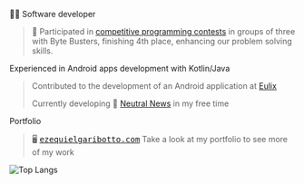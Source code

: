 🧑‍💻 Software developer

>🧠 Participated in [competitive programming contests](https://programame.com/2024/) in groups of three with Byte Busters, finishing 4th place, enhancing our problem solving skills.  

Experienced in Android apps development with Kotlin/Java
> Contributed to the development of an Android application at [Eulix](https://play.google.com/store/apps/details?id=com.eulix.mobile.app)
> 
> Currently developing 📰 [Neutral News](https://github.com/EzequielGaribotto/neutral-news-android) in my free time

Portfolio
> 🖥️ <kbd>[ezequielgaribotto.com](https://ezequielgaribotto.com/)</kbd> Take a look at my portfolio to see more of my work 

![Top Langs](https://github-readme-stats.vercel.app/api/top-langs/?username=EzequielGaribotto&layout=compact&langs_count=8&theme=dark)

<!-- ## :computer: Knowledge ### Languages </br> ![Kotlin](https://img.shields.io/badge/kotlin-%237F52FF.svg?style=for-the-badge&logo=kotlin&logoColor=white) ![C#](https://img.shields.io/badge/c%23-%23239120.svg?style=for-the-badge&logo=csharp&logoColor=white) ![Java](https://img.shields.io/badge/java-%23ED8B00.svg?style=for-the-badge&logo=openjdk&logoColor=white) ![Python](https://img.shields.io/badge/python-3670A0?style=for-the-badge&logo=python&logoColor=white) ### Front-end </br> ![JavaScript](https://img.shields.io/badge/javascript-%23323330.svg?style=for-the-badge&logo=javascript&logoColor=%23F7DF1E) ![HTML5](https://img.shields.io/badge/html5-%23E34F26.svg?style=for-the-badge&logo=html5&logoColor=white) ![CSS](https://img.shields.io/badge/CSS3-1572B6?style=for-the-badge&logo=css3&logoColor=white) ### Tools & software </br> ![Firebase](https://img.shields.io/badge/firebase-%23039BE5.svg?style=for-the-badge&logo=firebase) ![Google Cloud](https://img.shields.io/badge/GoogleCloud-%234285F4.svg?style=for-the-badge&logo=google-cloud&logoColor=white) ![Gradle](https://img.shields.io/badge/Gradle-02303A.svg?style=for-the-badge&logo=Gradle&logoColor=white) ![MongoDB](https://img.shields.io/badge/MongoDB-%234ea94b.svg?style=for-the-badge&logo=mongodb&logoColor=white) ![Postgres](https://img.shields.io/badge/postgres-%23316192.svg?style=for-the-badge&logo=postgresql&logoColor=white) ![Git](https://img.shields.io/badge/git-%23F05033.svg?style=for-the-badge&logo=git&logoColor=white) ![JavaFX](https://img.shields.io/badge/javafx-%23FF0000.svg?style=for-the-badge&logo=javafx&logoColor=white) ### IDES </br> ![Visual Studio Code](https://img.shields.io/badge/Visual_Studio_Code-0078D4?style=for-the-badge&logo=visual%20studio%20code&logoColor=white) ![IntelliJ](https://img.shields.io/badge/IntelliJ_IDEA-000000.svg?style=for-the-badge&logo=intellij-idea&logoColor=white) ![Eclipse](https://img.shields.io/badge/Eclipse%20IDE-2C2255?style=for-the-badge&logo=eclipseide&logoColor=white) -->
